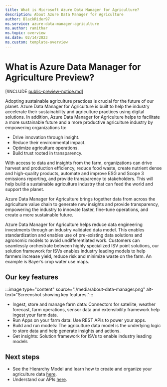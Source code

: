 ```yaml
---
title: What is Microsoft Azure Data Manager for Agriculture?
description: About Azure Data Manager for Agriculture
author: BlackRider97
ms.service: azure-data-manager-agriculture
ms.author: ramithar
ms.topic: overview
ms.date: 02/14/2023
ms.custom: template-overview
---
```


# What is Azure Data Manager for Agriculture Preview?

[!INCLUDE [public-preview-notice.md](includes/public-preview-notice.md)]

Adopting sustainable agriculture practices is crucial for the future of our planet. Azure Data Manager for Agriculture is built to help the industry accelerate their sustainability and agriculture practices using digital solutions. In addition, Azure Data Manager for Agriculture helps to facilitate a more sustainable future and a more productive agriculture industry by empowering organizations to: 
* Drive innovation through insight.
* Reduce their environmental impact. 
* Optimize agriculture operations. 
* Build trust rooted in transparency. 

With access to data and insights from the farm, organizations can drive harvest and production efficiency, reduce food waste, create nutrient dense and high-quality products, automate and improve ESG and Scope 3 emissions reporting, and provide transparency to stakeholders. This will help build a sustainable agriculture industry that can feed the world and support the planet.

Azure Data Manager for Agriculture brings together data from across the agriculture value chain to generate new insights and provide transparency, empowering the industry to innovate faster, fine-tune operations, and create a more sustainable future. 

Azure Data Manager for Agriculture helps reduce data engineering investments through an industry validated data model. This enables standardization and enables use of pre-existing data solutions and agronomic models to avoid undifferentiated work. Customers can seamlessly orchestrate between highly specialized ISV point solutions, our solution framework for ISVs enables industry leading models to help farmers increase yield, reduce risk and minimize waste on the farm. An example is Bayer’s crop water use maps.  

## Our key features

:::image type="content" source="./media/about-data-manager.png" alt-text="Screenshot showing key features.":::

* Ingest, store and manage farm data: Connectors for satellite, weather forecast, farm operations, sensor data and  extensibility framework help ingest your farm data. 
* Run Apps on your farm data: Use REST APIs to power your apps. 
* Build and run models: The agriculture data model is the underlying logic to store data and help generate insights and actions.
* Get insights: Solution framework for ISVs to enable industry leading models

## Next steps

* See the Hierarchy Model and learn how to create and organize your agriculture data  [here](./concepts-hierarchy-model.md).
* Understand our APIs [here](/rest/api/data-manager-for-agri).